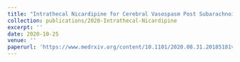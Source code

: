 ```yaml
---
title: "Intrathecal Nicardipine for Cerebral Vasospasm Post Subarachnoid Hemorrhage–a Retrospective Propensity-Based Analysis"
collection: publications/2020-Intrathecal-Nicardipine
excerpt: ''
date: 2020-10-25
venue: ''
paperurl: 'https://www.medrxiv.org/content/10.1101/2020.08.31.20185181v2'
---
```

